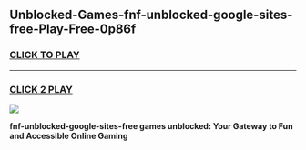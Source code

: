 
## Unblocked-Games-fnf-unblocked-google-sites-free-Play-Free-0p86f
<h3>
<a href="https://premium76.site?title=fnf-unblocked-google-sites-free&ref=23A">CLICK TO PLAY</a></h3>
<hr>

<h3>
<a href="https://premium76.site?title=fnf-unblocked-google-sites-free&ref=23A">CLICK 2 PLAY</a>
  
</h3>

<a href="https://premium76.site?title=fnf-unblocked-google-sites-free&ref=23A"><img src="https://clearcache.store/games.png"></a>


**fnf-unblocked-google-sites-free games unblocked: Your Gateway to Fun and Accessible Online Gaming**
